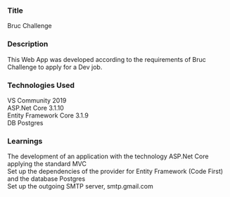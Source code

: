 ### __Title__ 

Bruc Challenge

### __Description__

This Web App was developed according to the requirements of Bruc Challenge to apply for a Dev job.

### __Technologies Used__

VS Community 2019 </br>
ASP.Net Core 3.1.10</br>
Entity Framework Core 3.1.9</br>
DB Postgres

### __Learnings__

The development of an application with the technology ASP.Net Core applying the standard MVC</br>
Set up the dependencies of the provider for Entity Framework (Code First) and the database Postgres</br>
Set up the outgoing SMTP server, smtp.gmail.com
